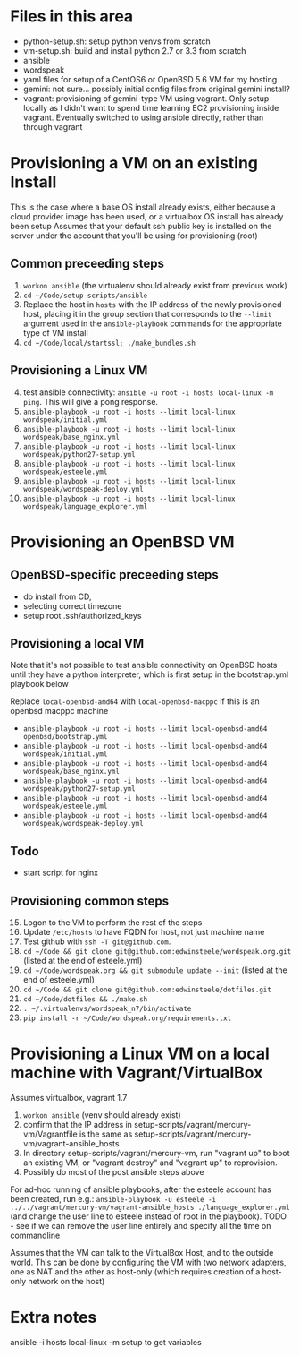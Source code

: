 # Files in this area

* python-setup.sh: setup python venvs from scratch
* vm-setup.sh: build and install python 2.7 or 3.3 from scratch
* ansible
 * wordspeak
  * yaml files for setup of a CentOS6 or OpenBSD 5.6 VM for my hosting
* gemini: not sure... possibly initial config files from original gemini install?
* vagrant: provisioning of gemini-type VM using vagrant. Only setup locally as I didn't want to spend time learning EC2 provisioning inside vagrant. Eventually switched to using ansible directly, rather than through vagrant

# Provisioning a VM on an existing Install

This is the case where a base OS install already exists, either because a cloud provider image has been used, or a virtualbox OS install has already been setup
Assumes that your default ssh public key is installed on the server under the account that you'll be using for provisioning (root)

## Common preceeding steps
1. `workon ansible`  (the virtualenv should already exist from previous work)
2. `cd ~/Code/setup-scripts/ansible`
2. Replace the host in `hosts` with the IP address of the newly provisioned host, placing it in the group section that corresponds to the `--limit` argument used in the `ansible-playbook` commands for the appropriate type of VM install
3. `cd ~/Code/local/startssl; ./make_bundles.sh`


## Provisioning a Linux VM

4. test ansible connectivity: `ansible -u root -i hosts local-linux -m ping`. This will give a pong response. 
5. `ansible-playbook -u root -i hosts --limit local-linux wordspeak/initial.yml`
5. `ansible-playbook -u root -i hosts --limit local-linux wordspeak/base_nginx.yml`
11. `ansible-playbook -u root -i hosts --limit local-linux wordspeak/python27-setup.yml`
12. `ansible-playbook -u root -i hosts --limit local-linux wordspeak/esteele.yml`
13. `ansible-playbook -u root -i hosts --limit local-linux wordspeak/wordspeak-deploy.yml`
14. `ansible-playbook -u root -i hosts --limit local-linux wordspeak/language_explorer.yml`


# Provisioning an OpenBSD VM

## OpenBSD-specific preceeding steps
* do install from CD,
* selecting correct timezone
* setup root .ssh/authorized_keys

## Provisioning a local VM

Note that it's not possible to test ansible connectivity on OpenBSD hosts until they have a python interpreter, which is first setup in the bootstrap.yml playbook below

Replace `local-openbsd-amd64` with `local-openbsd-macppc` if this is an openbsd macppc machine

* `ansible-playbook -u root -i hosts --limit local-openbsd-amd64 openbsd/bootstrap.yml`
* `ansible-playbook -u root -i hosts --limit local-openbsd-amd64 wordspeak/initial.yml`
* `ansible-playbook -u root -i hosts --limit local-openbsd-amd64 wordspeak/base_nginx.yml`
* `ansible-playbook -u root -i hosts --limit local-openbsd-amd64 wordspeak/python27-setup.yml`
* `ansible-playbook -u root -i hosts --limit local-openbsd-amd64 wordspeak/esteele.yml`
* `ansible-playbook -u root -i hosts --limit local-openbsd-amd64 wordspeak/wordspeak-deploy.yml`


## Todo
* start script for nginx

## Provisioning common steps

15. Logon to the VM to perform the rest of the steps
16. Update `/etc/hosts` to have FQDN for host, not just machine name
18. Test github with `ssh -T git@github.com`.
19. `cd ~/Code && git clone git@github.com:edwinsteele/wordspeak.org.git` (listed at the end of esteele.yml)
19. `cd ~/Code/wordspeak.org && git submodule update --init`  (listed at the end of esteele.yml)
20. `cd ~/Code && git clone git@github.com:edwinsteele/dotfiles.git`
21. `cd ~/Code/dotfiles && ./make.sh`
23. `. ~/.virtualenvs/wordspeak_n7/bin/activate`
24. `pip install -r ~/Code/wordspeak.org/requirements.txt`

# Provisioning a Linux VM on a local machine with Vagrant/VirtualBox
Assumes virtualbox, vagrant 1.7

1. `workon ansible` (venv should already exist)
2. confirm that the IP address in setup-scripts/vagrant/mercury-vm/Vagrantfile is the same as setup-scripts/vagrant/mercury-vm/vagrant-ansible_hosts
3. In directory setup-scripts/vagrant/mercury-vm, run "vagrant up" to boot an existing VM, or "vagrant destroy" and "vagrant up" to reprovision.
4. Possibly do most of the post ansible steps above

For ad-hoc running of ansible playbooks, after the esteele account has been created, run e.g.: `ansible-playbook -u esteele -i ../../vagrant/mercury-vm/vagrant-ansible_hosts ./language_explorer.yml` (and change the user line to esteele instead of root in the playbook). 
TODO - see if we can remove the user line entirely and specify all the time on commandline

Assumes that the VM can talk to the VirtualBox Host, and to the outside world. This can be done by configuring the VM with two network adapters, one as NAT and the other as host-only (which requires creation of a host-only network on the host)

# Extra notes
ansible -i hosts local-linux -m setup to get variables

